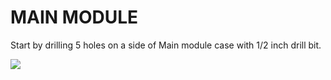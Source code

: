 # MAIN MODULE 

Start by drilling 5 holes on a side of Main module case with 1/2 inch drill bit.

<img src="https://files.seeedstudio.com/wiki/Grove-Laser_PM2.5_Sensor-HM3301/img/pin_out.jpg">
